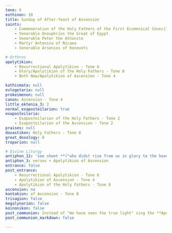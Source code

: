 ```yaml
---
tone: 6
eothinon: 10
title: Sunday of After-feast of Ascension
saints:
    - Commemoration of the Holy Fathers of the First Ecumenical Council
    - Venerable Onouphrios the Great of Egypt
    - Venerable Peter the Athonite
    - Martyr Antonina of Nicaea
    - Venerable Arsenios of Konevets

# Orthros
apolytikion:
    - Resurrectional Apolytikion - Tone 6
    - Glory/Apolytikion of the Holy Fathers - Tone 8
    - Both Now/Apolytikion of Ascension - Tone 4

kathismata: null
evlogetaria: null
prokeimenon: null
canon: Ascension - Tone 4
little_ektenia_3: 2
normal_exaposteilarion: true
exaposteilaria:
    - Exaposteilarion of the Holy Fathers - Tone 2
    - Exaposteilarion of the Ascension - Tone 2
praises: null
doxastikon: Holy Fathers - Tone 8
great_doxology: 8
troparion: null

# Divine Liturgy
antiphon_12: 'see sheet **("who didst rise from us in glory to the heavens")**'
antiphon_3: verses + Apolytikion of Ascension
entrance: false
post_entrance:
    - Resurrectional Apolytikion - Tone 6
    - Apolytikion of Ascension - Tone 4
    - Apolytikion of the Holy Fathers - Tone 8
ascension: no
kontakion: of Ascension - Tone 8
trisagion: false
megalynarion: false
koinonikon: false
post_communion: Instead of "We have seen the true light" sing the **Apolytikion of Ascension**
post_communion_markdown: false

---
```


